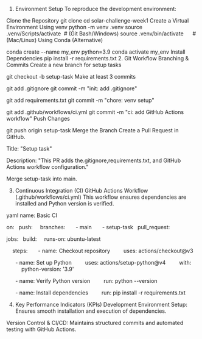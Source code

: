 1. Environment Setup
To reproduce the development environment:

Clone the Repository
git clone <repository-url>
cd solar-challenge-week1
Create a Virtual Environment
Using venv
python -m venv .venv
source .venv/Scripts/activate  # (Git Bash/Windows)
source .venv/bin/activate      # (Mac/Linux)
Using Conda (Alternative)

conda create --name my_env python=3.9
conda activate my_env
Install Dependencies
pip install -r requirements.txt
2. Git Workflow
Branching & Commits
Create a new branch for setup tasks

git checkout -b setup-task
Make at least 3 commits

git add .gitignore
git commit -m "init: add .gitignore"

git add requirements.txt
git commit -m "chore: venv setup"

git add .github/workflows/ci.yml
git commit -m "ci: add GitHub Actions workflow"
Push Changes

git push origin setup-task
Merge the Branch
Create a Pull Request in GitHub.

Title: "Setup task"

Description: "This PR adds the.gitignore,requirements.txt, and GitHub Actions workflow configuration."

Merge setup-task into main.

3. Continuous Integration (CI)
GitHub Actions Workflow (.github/workflows/ci.yml)
This workflow ensures dependencies are installed and Python version is verified.

yaml
name: Basic CI

on:
  push:
    branches:
      - main
      - setup-task
  pull_request:

jobs:
  build:
    runs-on: ubuntu-latest

    steps:
      - name: Checkout repository
        uses: actions/checkout@v3

      - name: Set up Python
        uses: actions/setup-python@v4
        with:
          python-version: '3.9'

      - name: Verify Python version
        run: python --version

      - name: Install dependencies
        run: pip install -r requirements.txt

4. Key Performance Indicators (KPIs)
Development Environment Setup: Ensures smooth installation and execution of dependencies.

Version Control & CI/CD: Maintains structured commits and automated testing with GitHub Actions.